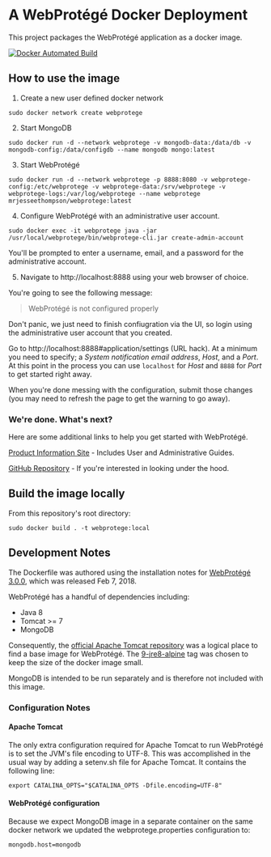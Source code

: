# A WebProtégé Docker Deployment

This project packages the WebProtégé application as a docker image.

[![Docker Automated Build](https://img.shields.io/badge/docker-automated%20build-blue.svg)](https://hub.docker.com/r/mrjesseethompson/webprotege/builds/)

## How to use the image

1. Create a new user defined docker network

  ```
  sudo docker network create webprotege
  ```

2. Start MongoDB

  ```
  sudo docker run -d --network webprotege -v mongodb-data:/data/db -v mongodb-config:/data/configdb --name mongodb mongo:latest
  ```

3. Start WebProtégé

  ```
  sudo docker run -d --network webprotege -p 8888:8080 -v webprotege-config:/etc/webprotege -v webprotege-data:/srv/webprotege -v webprotege-logs:/var/log/webprotege --name webprotege mrjesseethompson/webprotege:latest
```

4. Configure WebProtégé with an administrative user account.

  ```
  sudo docker exec -it webprotege java -jar /usr/local/webprotege/bin/webprotege-cli.jar create-admin-account
  ```

  You'll be prompted to enter a username, email, and a password for the administrative account.

5. Navigate to http://localhost:8888 using your web browser of choice.

  You're going to see the following message:

  > WebProtégé is not configured properly

  Don't panic, we just need to finish confiugration via the UI, so login using the administrative user account that you created.

  Go to http://localhost:8888#application/settings (URL hack). At a minimum you need to specify; a *System notification email address*, *Host*, and a *Port*. At this point in the process you can use `localhost` for *Host* and `8888` for *Port* to get started right away.

  When you're done messing with the configuration, submit those changes (you may need to refresh the page to get the warning to go away).

### We're done. What's next?

Here are some additional links to help you get started with WebProtégé.

[Product Information Site](https://protege.stanford.edu/products.php) - Includes User and Administrative Guides.

[GitHub Repository](https://github.com/protegeproject/webprotege) - If you're interested in looking under the hood.

## Build the image locally

From this repository's root directory:
```
sudo docker build . -t webprotege:local
```

## Development Notes

The Dockerfile was authored using the installation notes for [WebProtégé 3.0.0](https://github.com/protegeproject/webprotege/wiki/WebProt%C3%A9g%C3%A9-3.0.0-Installation), which was released Feb 7, 2018.  


WebProtégé has a handful of dependencies including:

* Java 8
* Tomcat >= 7
* MongoDB


Consequently, the [official Apache Tomcat repository](https://hub.docker.com/r/library/tomcat/) was a logical place to find a base image for WebProtégé. The [9-jre8-alpine](https://hub.docker.com/r/library/tomcat/tags/) tag was chosen to keep the size of the docker image small.

MongoDB is intended to be run separately and is therefore not included with this image.

### Configuration Notes

#### Apache Tomcat

The only extra configuration required for Apache Tomcat to run WebProtégé is
to set the JVM's file encoding to UTF-8. This was accomplished in the usual way by adding a setenv.sh file for Apache Tomcat. It contains the following line:

```
export CATALINA_OPTS="$CATALINA_OPTS -Dfile.encoding=UTF-8"
```

#### WebProtégé configuration

Because we expect MongoDB image in a separate container on the same docker network we updated the webprotege.properties configuration to:

```
mongodb.host=mongodb
```  
